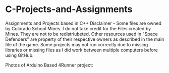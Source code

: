 # C-Projects-and-Assignments
Assignments and Projects based in C++
Disclaimer - Some files are owned by Colorado School Mines. I do not take credit for the Files created by Mines. They are not to be redistriubeted. Other resources used in "Space Defenders" are property of their respective owners as described in the main file of the game.
Some projects may not run correctly due to missing libraries or missing files as I did work between multiple computers before using GitHub.

Photos of Arduino Based 4Runner project:

